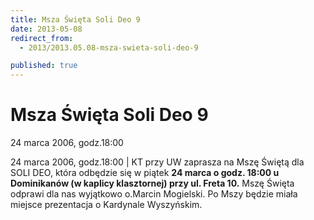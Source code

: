 ```yaml
---
title: Msza Święta Soli Deo 9
date: 2013-05-08
redirect_from: 
  - 2013/2013.05.08-msza-swieta-soli-deo-9

published: true
---
```




# Msza Święta Soli Deo 9

<time>24 marca 2006, godz.18:00</time>

24 marca 2006, godz.18:00 | KT przy UW zaprasza na Mszę Świętą dla SOLI DEO, która odbędzie się w piątek **24 marca o godz. 18:00 u Dominikanów (w kaplicy klasztornej) przy ul. Freta 10.** Mszę Święta odprawi dla nas wyjątkowo o.Marcin Mogielski. Po Mszy będzie miała miejsce prezentacja o Kardynale Wyszyńskim.

<!--{{json:{"created_date":"2013-05-08 20:59:32","publish_down":"0000-00-00 00:00:00","id":"316"}}}-->